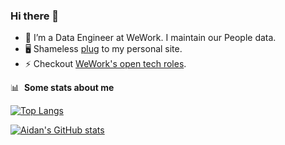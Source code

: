 ### Hi there 👋

- 🔭 I’m a Data Engineer at WeWork. I maintain our People data.
- 🖥️ Shameless [plug](https://aidandraper.com) to my personal site.
- ⚡ Checkout [WeWork's open tech roles](https://careers.wework.com/job-search-results/?category[]=Technology).
<!--
updated this from my phone 🤯 
-->

📊 &nbsp;**Some stats about me**

<!-- Need to play with this one some more
![Wwakatime stats](https://github-readme-stats-taupe-two.vercel.app/api/wakatime?username=adraper2&hide_title=true&hide_border=true&langs_count=5&bg_color=00000000&text_color=777)
-->

[![Top Langs](https://github-readme-stats.vercel.app/api/top-langs/?username=adraper2&layout=compact&theme=dark#gh-dark-mode-only)](https://github.com/adraper2/adraper2)

[![Aidan's GitHub stats](https://github-readme-stats.vercel.app/api?username=adraper2&show_icons=true&theme=dark#gh-dark-mode-only)](https://github.com/adraper2/adraper2#gh-dark-mode-only)
